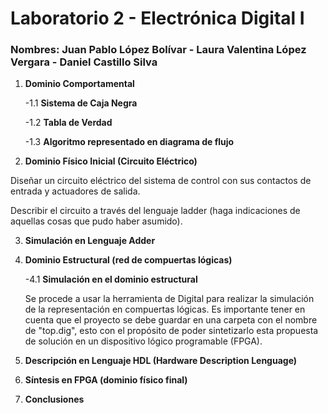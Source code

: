 # Laboratorio 2 - Electrónica Digital I
### Nombres: Juan Pablo López Bolívar - Laura Valentina López Vergara - Daniel Castillo Silva

1. **Dominio Comportamental**

    -1.1 **Sistema de Caja Negra**



    -1.2 **Tabla de Verdad**


    -1.3 **Algoritmo representado en diagrama de flujo**


2. **Dominio Físico Inicial (Circuito Eléctrico)**

Diseñar un circuito eléctrico del sistema de control con sus contactos de entrada y actuadores de salida.

Describir el circuito a través del lenguaje ladder (haga indicaciones de aquellas cosas que pudo haber asumido).


3. **Simulación en Lenguaje Adder**



4. **Dominio Estructural (red de compuertas lógicas)**

    -4.1 **Simulación en el dominio estructural**

    Se procede a usar la herramienta de Digital para realizar la simulación de la representación en compuertas lógicas. 
    Es importante tener en cuenta que el proyecto se debe guardar en una carpeta con el nombre de "top.dig", esto con el propósito
    de poder sintetizarlo esta propuesta de solución en un dispositivo lógico programable (FPGA).

5. **Descripción en Lenguaje HDL (Hardware Description Lenguage)**

6. **Síntesis en FPGA (dominio físico final)**


7. **Conclusiones**